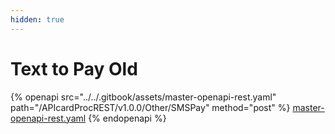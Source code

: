 ```yaml
---
hidden: true
---
```


# Text to Pay Old

{% openapi src="../../.gitbook/assets/master-openapi-rest.yaml" path="/APIcardProcREST/v1.0.0/Other/SMSPay" method="post" %}
[master-openapi-rest.yaml](../../.gitbook/assets/master-openapi-rest.yaml)
{% endopenapi %}



